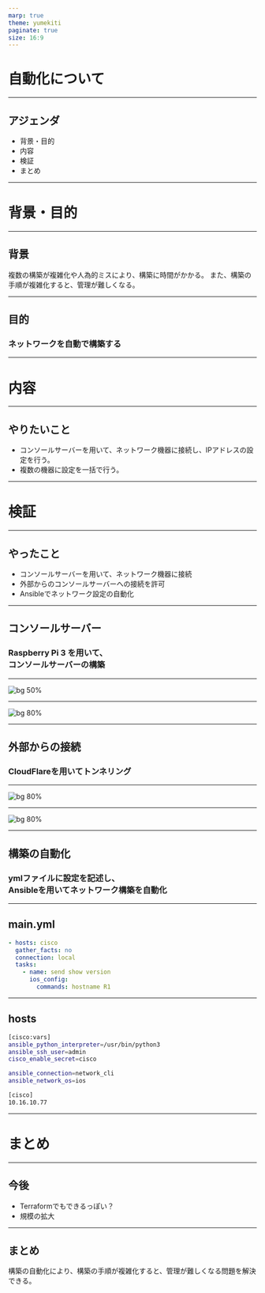 ```yaml
---
marp: true
theme: yumekiti
paginate: true
size: 16:9
---
```


<!--
_class: headline
-->

# 自動化について

---

<!--
_class: general
_header: "はじめに"
-->

## アジェンダ

- 背景・目的
- 内容
- 検証
- まとめ

---

<!--
_class: headline
-->

# 背景・目的

---

<!--
_class: general
_header: "背景・目的"
-->

## 背景
複数の構築が複雑化や人為的ミスにより、構築に時間がかかる。
また、構築の手順が複雑化すると、管理が難しくなる。

---

<!--
_class: general
_header: "背景・目的"
-->

## 目的
### **ネットワークを自動で構築する**

---

<!--
_class: headline
-->

# 内容

---

<!--
_class: general
_header: "内容"
-->

## やりたいこと
- コンソールサーバーを用いて、ネットワーク機器に接続し、IPアドレスの設定を行う。
- 複数の機器に設定を一括で行う。

---

<!--
_class: headline
-->

# 検証

---

<!--
_class: general
_header: "検証"
-->

## やったこと
- コンソールサーバーを用いて、ネットワーク機器に接続
- 外部からのコンソールサーバーへの接続を許可
- Ansibleでネットワーク設定の自動化

---

<!--
_class: general
_header: "コンソールサーバー"
-->

## コンソールサーバー

### Raspberry Pi 3 を用いて、<br>コンソールサーバーの構築

---

<!--
_class: general
_header: "コンソールサーバー"
-->

![bg 50%](./console-1.JPG)

---

<!--
_class: general
_header: "コンソールサーバー"
-->

![bg 80%](./console-2.png)

---

<!--
_class: general
_header: "外部からの接続"
-->

## 外部からの接続

### CloudFlareを用いてトンネリング

---

<!--
_class: general
_header: "外部からの接続"
-->

![bg 80%](./cloudflare-1.png)

---

<!--
_class: general
_header: "外部からの接続"
-->

![bg 80%](./cloudflare-2.png)

---

<!--
_class: general
_header: "設定の自動化"
-->

## 構築の自動化

### ymlファイルに設定を記述し、<br>Ansibleを用いてネットワーク構築を自動化

---

<!--
_class: general
_header: "設定の自動化"
-->

## main.yml

```yml
- hosts: cisco
  gather_facts: no
  connection: local
  tasks:
    - name: send show version
      ios_config:
        commands: hostname R1
```

---

<!--
_class: general
_header: "設定の自動化"
-->

## hosts

```bash
[cisco:vars]
ansible_python_interpreter=/usr/bin/python3
ansible_ssh_user=admin
cisco_enable_secret=cisco

ansible_connection=network_cli
ansible_network_os=ios

[cisco]
10.16.10.77
```

---

<!--
_class: headline
-->

# まとめ

---

<!--
_class: general
_header: "まとめ"
-->

## 今後

- Terraformでもできるっぽい？
- 規模の拡大

---

<!--
_class: general
_header: "まとめ"
-->

## まとめ

構築の自動化により、構築の手順が複雑化すると、管理が難しくなる問題を解決できる。